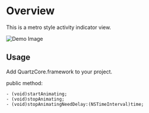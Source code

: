 Overview
========
This is a metro style activity indicator view.

![Demo Image](http://pic.yupoo.com/jesse0628/C7RlsMfu/medish.jpg)


Usage
-----
Add QuartzCore.framework to your project.

public method:

	- (void)startAnimating;	
	- (void)stopAnimating;
	- (void)stopAnimatingNeedDelay:(NSTimeInterval)time;
